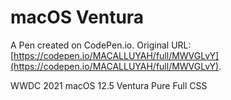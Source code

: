 # macOS Ventura

A Pen created on CodePen.io. Original URL: [https://codepen.io/MACALLUYAH/full/MWVGLvY](https://codepen.io/MACALLUYAH/full/MWVGLvY).

WWDC 2021 macOS 12.5 Ventura Pure Full CSS
